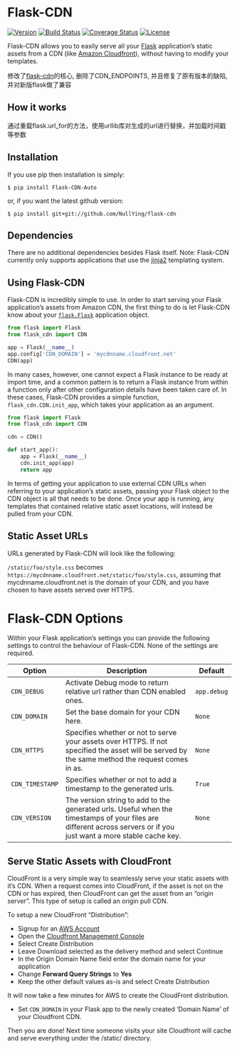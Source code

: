 # Flask-CDN

[![Version](https://img.shields.io/pypi/v/flask-cdn-auto.svg)](https://pypi.org/project/Flask-CDN-Auto)
[![Build Status](https://travis-ci.org/NullYing/flask-cdn.svg?branch=master)](https://travis-ci.org/NullYing/flask-cdn)
[![Coverage Status](https://coveralls.io/repos/github/NullYing/flask-cdn/badge.svg?branch=master)](https://coveralls.io/github/NullYing/flask-cdn?branch=master)
[![License](https://img.shields.io/pypi/l/flask-cdn-auto.svg)](https://github.com/NullYing/flask-cdn/blob/master/LICENSE.txt)

Flask-CDN allows you to easily serve all your [Flask](http://flask.pocoo.org/) application’s static assets from a CDN (like [Amazon Cloudfront](https://aws.amazon.com/cloudfront/)), without having to modify your templates.

修改了[flask-cdn](https://github.com/libwilliam/flask-cdn)的核心, 删除了CDN_ENDPOINTS, 并且修复了原有版本的缺陷, 并对新版flask做了兼容

## How it works

通过重载flask.url_for的方法，使用urllib库对生成的url进行替换，并加载时间戳等参数

## Installation
If you use pip then installation is simply:
```shell
$ pip install Flask-CDN-Auto
```

or, if you want the latest github version:
```shell
$ pip install git+git://github.com/NullYing/flask-cdn
```

## Dependencies

There are no additional dependencies besides Flask itself. Note: Flask-CDN currently only supports applications that use the [jinja2](http://jinja.pocoo.org/docs/) templating system.


## Using Flask-CDN
Flask-CDN is incredibly simple to use. In order to start serving your Flask application’s assets from Amazon CDN, the first thing to do is let Flask-CDN know about your [`flask.Flask`](http://flask.pocoo.org/docs/latest/api/#flask.Flask) application object.

```python
from flask import Flask
from flask_cdn import CDN

app = Flask(__name__)
app.config['CDN_DOMAIN'] = 'mycdnname.cloudfront.net'
CDN(app)
```

In many cases, however, one cannot expect a Flask instance to be ready at import time, and a common pattern is to return a Flask instance from within a function only after other configuration details have been taken care of. In these cases, Flask-CDN provides a simple function, `flask_cdn.CDN.init_app`, which takes your application as an argument.

```python
from flask import Flask
from flask_cdn import CDN

cdn = CDN()

def start_app():
    app = Flask(__name__)
    cdn.init_app(app)
    return app
```

In terms of getting your application to use external CDN URLs when referring to your application’s static assets, passing your Flask object to the CDN object is all that needs to be done. Once your app is running, any templates that contained relative static asset locations, will instead be pulled from your CDN.


## Static Asset URLs
URLs generated by Flask-CDN will look like the following:

`/static/foo/style.css` becomes `https://mycdnname.cloudfront.net/static/foo/style.css`, assuming that mycdnname.cloudfront.net is the domain of your CDN, and you have chosen to have assets served over HTTPS.


# Flask-CDN Options
Within your Flask application’s settings you can provide the following settings to control the behaviour of Flask-CDN. None of the settings are required.

| Option | Description | Default |
| ------ | ----------- | ------- |
| `CDN_DEBUG` | Activate Debug mode to return relative url rather than CDN enabled ones. | `app.debug` |
| `CDN_DOMAIN` | Set the base domain for your CDN here. | `None` |
| `CDN_HTTPS` | Specifies whether or not to serve your assets over HTTPS. If not specified the asset will be served by the same method the request comes in as. | `None` |
| `CDN_TIMESTAMP` | Specifies whether or not to add a timestamp to the generated urls. | `True` |
| `CDN_VERSION` | The version string to add to the generated urls. Useful when the timestamps of your files are different across servers or if you just want a more stable cache key. | `None` |


## Serve Static Assets with CloudFront
CloudFront is a very simple way to seamlessly serve your static assets with it’s CDN. When a request comes into CloudFront, if the asset is not on the CDN or has expired, then CloudFront can get the asset from an “origin server”. This type of setup is called an origin pull CDN.

To setup a new CloudFront “Distribution”:

- Signup for an [AWS Account](https://aws.amazon.com/)
- Open the [Cloudfront Management Console](https://console.aws.amazon.com/cloudfront/)
- Select Create Distribution
- Leave Download selected as the delivery method and select Continue
- In the Origin Domain Name field enter the domain name for your application
- Change **Forward Query Strings** to **Yes**
- Keep the other default values as-is and select Create Distribution

It will now take a few minutes for AWS to create the CloudFront distribution.

- Set `CDN_DOMAIN` in your Flask app to the newly created ‘Domain Name’ of your Cloudfront CDN.

Then you are done! Next time someone visits your site Cloudfront will cache and serve everything under the /static/ directory.
